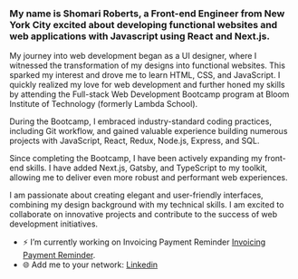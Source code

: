 ### My name is Shomari Roberts, a Front-end Engineer from New York City excited about developing functional websites and web applications with Javascript using React and Next.js.

My journey into web development began as a UI designer, where I witnessed the transformation of my designs into functional websites. This sparked my interest and drove me to learn HTML, CSS, and JavaScript. I quickly realized my love for web development and further honed my skills by attending the Full-stack Web Development Bootcamp program at Bloom Institute of Technology (formerly Lambda School).

During the Bootcamp, I embraced industry-standard coding practices, including Git workflow, and gained valuable experience building numerous projects with JavaScript, React, Redux, Node.js, Express, and SQL.

Since completing the Bootcamp, I have been actively expanding my front-end skills. I have added Next.js, Gatsby, and TypeScript to my toolkit, allowing me to deliver even more robust and performant web experiences.

I am passionate about creating elegant and user-friendly interfaces, combining my design background with my technical skills. I am excited to collaborate on innovative projects and contribute to the success of web development initiatives.


- ⚡  I’m currently working on Invoicing Payment Reminder [Invoicing Payment Reminder](https://github.com/slroberts/next-invoicing-payment-reminder).
- 🌐  Add me to your network: [Linkedin](https://www.linkedin.com/in/shomariroberts/)



<!-- ### [![Anurag's github stats](https://github-readme-stats.vercel.app/api?username=slroberts)](https://github.com/anuraghazra/github-readme-stats)

**slroberts/slroberts** is a ✨ _special_ ✨ repository because its `README.md` (this file) appears on your GitHub profile.

Here are some ideas to get you started:

- 🔭 I’m currently working on ...
- 🌱 I’m currently learning ...
- 👯 I’m looking to collaborate on ...
- 🤔 I’m looking for help with ...
- 💬 Ask me about ...
- 📫 How to reach me: ...
- 😄 Pronouns: ...
- ⚡ Fun fact: ...
-->
